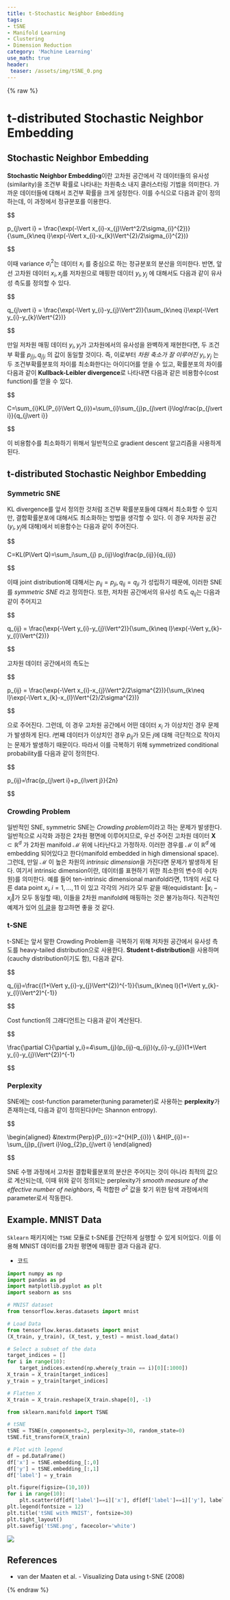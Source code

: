 ```yaml
---
title: t-Stochastic Neighbor Embedding
tags:
- tSNE
- Manifold Learning
- Clustering
- Dimension Reduction
category: 'Machine Learning'
use_math: true
header: 
 teaser: /assets/img/tSNE_0.png
---
```

{% raw %}

# t-distributed Stochastic Neighbor Embedding

## Stochastic Neighbor Embedding

**Stochastic Neighbor Embedding**이란 고차원 공간에서 각 데이터들의 유사성(similarity)을 조건부 확률로 나타내는 차원축소 내지 클러스터링 기법을 의미한다. 가까운 데이터들에 대해서 조건부 확률을 크게 설정한다. 이를 수식으로 다음과 같이 정의하는데, 이 과정에서 정규분포를 이용한다. 

$$

p_{j\vert i} = \frac{\exp(-\Vert x_{i}-x_{j}\Vert^2/2\sigma_{i}^{2})}{\sum_{k\neq i}\exp(-\Vert x_{i}-x_{k}\Vert^{2}/2\sigma_{i}^{2})}


$$

이때 variance $\sigma_{i}^{2}$는 데이터 $x_{i}$ 를 중심으로 하는 정규분포의 분산을 의미한다. 반면, 앞선 고차원 데이터 $x_i,x_{j}$를 저차원으로 매핑한 데이터 $y_i,y_j$ 에 대해서도 다음과 같이 유사성 측도를 정의할 수 있다.

$$

q_{j\vert i} = \frac{\exp(-\Vert y_{i}-y_{j}\Vert^2)}{\sum_{k\neq i}\exp(-\Vert y_{i}-y_{k}\Vert^{2})}


$$

만일 저차원 매핑 데이터 $y_i,y_j$가 고차원에서의 유사성을 완벽하게 재현한다면, 두 조건부 확률 $p_{j\vert i},q_{j\vert i}$ 의 값이 동일할 것이다. 즉, 이로부터 *차원 축소가 잘 이루어진* $y_i,y_j$ 는 두 조건부확률분포의 차이를 최소화한다는 아이디어를 얻을 수 있고, 확률분포의 차이를 다음과 같이 **Kullback-Leibler divergence**로 나타내면 다음과 같은 비용함수(cost function)를 얻을 수 있다.

$$

C=\sum_{i}KL(P_{i}\Vert Q_{i})=\sum_{i}\sum_{j}p_{j\vert i}\log\frac{p_{j\vert i}}{q_{j\vert i}}


$$

이 비용함수를 최소화하기 위해서 일반적으로 gradient descent 알고리즘을 사용하게 된다.

## t-distributed Stochastic Neighbor Embedding

### Symmetric SNE

KL divergence를 앞서 정의한 것처럼 조건부 확률분포들에 대해서 최소화할 수 있지만, 결합확률분포에 대해서도 최소화하는 방법을 생각할 수 있다. 이 경우 저차원 공간($y_i,y_j$에 대해)에서 비용함수는 다음과 같이 주어진다.

$$

C=KL(P\Vert Q)=\sum_i\sum_{j} p_{ij}\log\frac{p_{ij}}{q_{ij}}


$$

이때 joint distribution에 대해서는 $p_{ij}=p_{ji}, q_{ij}=q_{ji}$ 가 성립하기 때문에, 이러한 SNE를 *symmetric SNE* 라고 정의한다. 또한, 저차원 공간에서의 유사성 측도 $q_{ij}$는 다음과 같이 주어지고

$$

q_{ij} = \frac{\exp(-\Vert y_{i}-y_{j}\Vert^2)}{\sum_{k\neq l}\exp(-\Vert y_{k}-y_{l}\Vert^{2})}


$$

고차원 데이터 공간에서의 측도는

$$

p_{ij} = \frac{\exp(-\Vert x_{i}-x_{j}\Vert^2/2\sigma^{2})}{\sum_{k\neq l}\exp(-\Vert x_{k}-x_{l}\Vert^{2}/2\sigma^{2})}


$$

으로 주어진다. 그런데, 이 경우 고차원 공간에서 어떤 데이터 $x_i$ 가 이상치인 경우 문제가 발생하게 된다. $i$번째 데이터가 이상치인 경우 $p_{ij}$가 모든 $j$에 대해 극단적으로 작아지는 문제가 발생하기 때문이다. 따라서 이를 극복하기 위해 symmetrized conditional probability를 다음과 같이 정의한다.

$$

p_{ij}=\frac{p_{j\vert i}+p_{i\vert j}}{2n}


$$

### Crowding Problem
일반적인 SNE, symmetric SNE는 *Crowding problem*이라고 하는 문제가 발생한다. 일반적으로 시각화 과정은 2차원 평면에 이루어지므로, 우선 주어진 고차원 데이터 $\mathbf{X}\subset\mathbb{R}^d$ 가 2차원 manifold $\mathcal{M}$ 위에 나타난다고 가정하자. 이러한 경우를 $\mathcal{M}$ 이 $\mathbb{R}^d$ 에 embedding 되어있다고 한다(manifold embedded in high dimensional space). 그런데, 만일 $\mathcal{M}$ 이 높은 차원의 *intrinsic dimension*을 가진다면 문제가 발생하게 된다. 여기서 intrinsic dimension이란, 데이터를 표현하기 위한 최소한의 변수의 수(차원)를 의미한다. 예를 들어 ten-intrinsic dimensional manifold라면, 11개의 서로 다른 data point $x_{i}, i=1,\ldots,11$ 이 있고 각각의 거리가 모두 같을 때(equidistant: $\Vert x_{i}-x_{j}\Vert$가 모두 동일할 때), 이들을 2차원 manifold에 매핑하는 것은 불가능하다. 직관적인 예제가 있어 [이 글](https://medium.com/@Vivek06/crowding-problem-c9ba85c3bb2d)을 참고하면 좋을 것 같다.

### t-SNE
t-SNE는 앞서 말한 Crowding Problem을 극복하기 위해 저차원 공간에서 유사성 측도를 heavy-tailed distribution으로 사용한다. **Student t-distribution**을 사용하며(cauchy distribution이기도 함), 다음과 같다.

$$

q_{ij}=\frac{(1+\Vert y_{i}-y_{j}\Vert^{2})^{-1}}{\sum_{k\neq l}(1+\Vert y_{k}-y_{l}\Vert^2)^{-1}}


$$

Cost function의 그래디언트는 다음과 같이 계산된다.

$$

\frac{\partial C}{\partial y_i}=4\sum_{j}(p_{ij}-q_{ij})(y_{i}-y_{j})(1+\Vert y_{i}-y_{j}\Vert^{2})^{-1}


$$

### Perplexity
SNE에는 cost-function parameter(tuning parameter)로 사용하는 **perplexity**가 존재하는데, 다음과 같이 정의된다($H$는 Shannon entropy).

$$

\begin{aligned}
&\textrm{Perp}(P_{i}):=2^{H(P_{i})} \\
&H(P_{i})=-\sum_{j}p_{j\vert i}\log_{2}p_{j\vert i}
\end{aligned}


$$

SNE 수행 과정에서 고차원 결합확률분포의 분산은 주어지는 것이 아니라 최적의 값으로 계산되는데, 이때 위와 같이 정의되는 perplexity가 *smooth measure of the effective number of neighbors*, 즉 적합한 $\sigma^{2}$ 값을 찾기 위한 탐색 과정에서의 parameter로서 작동한다.

## Example. MNIST Data

`Sklearn` 패키지에는 `TSNE` 모듈로 t-SNE를 간단하게 실행할 수 있게 되어있다. 이를 이용해 MNIST 데이터를 2차원 평면에 매핑한 결과 다음과 같다.

- 코드

```python
import numpy as np
import pandas as pd
import matplotlib.pyplot as plt
import seaborn as sns

# MNIST dataset
from tensorflow.keras.datasets import mnist

# Load Data
from tensorflow.keras.datasets import mnist
(X_train, y_train), (X_test, y_test) = mnist.load_data()

# Select a subset of the data
target_indices = []
for i in range(10):
    target_indices.extend(np.where(y_train == i)[0][:1000])
X_train = X_train[target_indices]
y_train = y_train[target_indices]

# Flatten X
X_train = X_train.reshape(X_train.shape[0], -1)

from sklearn.manifold import TSNE

# tSNE
tSNE = TSNE(n_components=2, perplexity=30, random_state=0)
tSNE.fit_transform(X_train)

# Plot with legend
df = pd.DataFrame()
df['x'] = tSNE.embedding_[:,0]
df['y'] = tSNE.embedding_[:,1]
df['label'] = y_train

plt.figure(figsize=(10,10))
for i in range(10):
    plt.scatter(df[df['label']==i]['x'], df[df['label']==i]['y'], label=i)
plt.legend(fontsize = 12)
plt.title('tSNE with MNIST', fontsize=30)
plt.tight_layout()
plt.savefig('tSNE.png', facecolor='white')

```


![](/assets/img/tSNE_0.png)

## References
- van der Maaten et al. - Visualizing Data using t-SNE (2008)


{% endraw %}